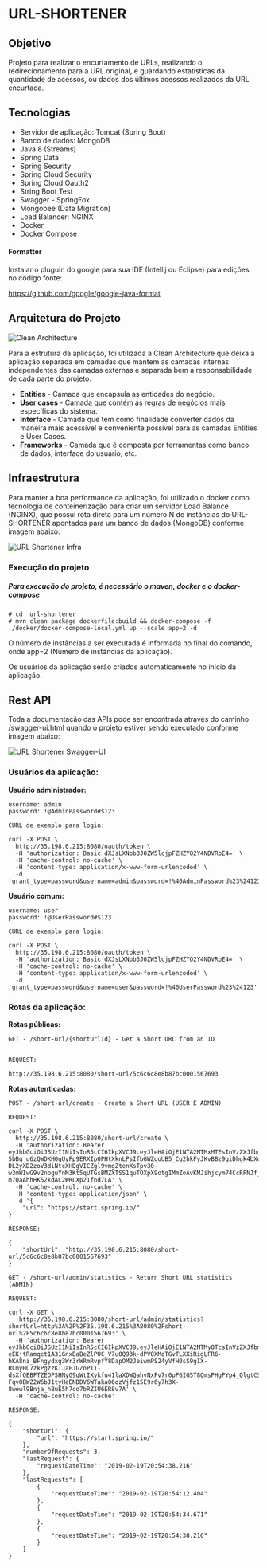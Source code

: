 # URL-SHORTENER

## Objetivo

Projeto para realizar o encurtamento de URLs, realizando o redirecionamento para a URL original, e guardando estatísticas
da quantidade de acessos, ou dados dos últimos acessos realizados da URL encurtada.

## Tecnologias

* Servidor de aplicação: Tomcat (Spring Boot)
* Banco de dados: MongoDB
* Java 8 (Streams)
* Spring Data
* Spring Security
* Spring Cloud Security
* Spring Cloud Oauth2
* String Boot Test
* Swagger - SpringFox
* Mongobee (Data Migration)
* Load Balancer: NGINX
* Docker
* Docker Compose

#### Formatter

Instalar o pluguin do google para sua IDE (Intellij ou Eclipse) para edições no código fonte:

https://github.com/google/google-java-format

## Arquitetura do Projeto

![Clean Architecture](http://blog.cleancoder.com/uncle-bob/images/2012-08-13-the-clean-architecture/CleanArchitecture.jpg)

Para a estrutura da aplicação, foi utilizada a Clean Architecture que deixa a aplicação separada em
camadas que mantem as camadas internas independentes das camadas externas e separada bem a responsabilidade de cada parte
do projeto.

* **Entities** - Camada que encapsula as entidades do negócio.
* **User cases** - Camada que contém as regras de negócios mais específicas do sistema.
* **Interface** - Camada que tem como finalidade converter dados da maneira mais acessível e conveniente possível para as 
camadas Entities e User Cases.
* **Frameworks** - Camada que é composta por ferramentas como banco de dados, interface do usuário, etc.

## Infraestrutura

Para manter a boa performance da aplicação, foi utilizado o docker como tecnologia de conteinerização para criar um 
servidor Load Balance (NGINX), que possui rota direta para um número N de instâncias do URL-SHORTENER apontados para um 
banco de dados (MongoDB) conforme imagem abaixo:

![URL Shortener Infra](https://i.imgur.com/EYpo3qw.png)

### Execução do projeto

##### Para execução do projeto, é necessário o maven, docker e o docker-compose

```
# cd  url-shortener
# mvn clean package dockerfile:build && docker-compose -f ./docker/docker-compose-local.yml up --scale app=2 -d
```

O número de instâncias a ser executada é informada no final do comando, onde app=2 (Número de instâncias da aplicação).

Os usuários da aplicação serão criados automaticamente no início da aplicação.

## Rest API

Toda a documentação das APIs pode ser encontrada através do caminho /swagger-ui.html quando o projeto estiver sendo 
executado conforme imagem abaixo:

![URL Shortener Swagger-UI](https://i.imgur.com/1QJng4d.png)

### Usuários da aplicação:

**Usuário administrador:**

```
username: admin
password: !@AdminPassword#$123

CURL de exemplo para login:

curl -X POST \
  http://35.198.6.215:8080/oauth/token \
  -H 'authorization: Basic dXJsLXNob3J0ZW5lcjpFZHZYQ2Y4NDVRbE4=' \
  -H 'cache-control: no-cache' \
  -H 'content-type: application/x-www-form-urlencoded' \
  -d 'grant_type=password&username=admin&password=!%40AdminPassword%23%24123'

```

**Usuário comum:**

```
username: user
password: !@UserPassword#$123

CURL de exemplo para login:

curl -X POST \
  http://35.198.6.215:8080/oauth/token \
  -H 'authorization: Basic dXJsLXNob3J0ZW5lcjpFZHZYQ2Y4NDVRbE4=' \
  -H 'cache-control: no-cache' \
  -H 'content-type: application/x-www-form-urlencoded' \
  -d 'grant_type=password&username=user&password=!%40UserPassword%23%24123'

```

### Rotas da aplicação:

**Rotas públicas:**
```
GET - /short-url/{shortUrlId} - Get a Short URL from an ID


REQUEST:

http://35.198.6.215:8080/short-url/5c6c6c8e8b87bc0001567693

```

**Rotas autenticadas:**
```
POST - /short-url/create - Create a Short URL (USER E ADMIN)

REQUEST:

curl -X POST \
  http://35.198.6.215:8080/short-url/create \
  -H 'authorization: Bearer eyJhbGciOiJSUzI1NiIsInR5cCI6IkpXVCJ9.eyJleHAiOjE1NTA2MTMxMTEsInVzZXJfbmFtZSI6InVzZXIiLCJhdXRob3JpdGllcyI6WyJST0xFX1VTRVIiXSwianRpIjoiMWFjOTdmMzUtYzAxMy00MmIxLTgwODQtMTExMjliNGExMjM4IiwiY2xpZW50X2lkIjoidXJsLXNob3J0ZW5lciIsInNjb3BlIjpbInJlYWQiLCJ3cml0ZSIsInRydXN0Il19.NFrLqSwu9wXUZfUUmcJyzM4X0ZGTosI1xwEWgjW5nsN7ngTYYxABh1f4v6rnOv0UWj6-5bBq_u6zQWDKH0gUyFp9ERXIp0PHtXknLPsIfbGWZooUB5_Cg2hkFyJKvBBz9giDhgk4bXuFYZrVybxDTcnOpMuJGiPXHUOVhy0CmQHM3MTmEx3H9TWh7-DL2yXD2zoV3diNtcXHDgVICZgl9vmgZtenXsTpv30-w3mWIwG9v2noguYnM3Kt5qUTGsBMZXTSS1quTOXpX9otgIMmZoAvKMJihjcym74CcRPNJf_MtusHX9OTaiTC-m7QaAhhHK52kdAC2WRLXp21fnd7LA' \
  -H 'cache-control: no-cache' \
  -H 'content-type: application/json' \
  -d '{
	"url": "https://start.spring.io/"
}'

RESPONSE: 

{
    "shortUrl": "http://35.198.6.215:8080/short-url/5c6c6c8e8b87bc0001567693"
}
```

```
GET - /short-url/admin/statistics - Return Short URL statistics (ADMIN)

REQUEST:

curl -X GET \
  'http://35.198.6.215:8080/short-url/admin/statistics?shortUrl=http%3A%2F%2F35.198.6.215%3A8080%2Fshort-url%2F5c6c6c8e8b87bc0001567693' \
  -H 'authorization: Bearer eyJhbGciOiJSUzI1NiIsInR5cCI6IkpXVCJ9.eyJleHAiOjE1NTA2MTMyOTcsInVzZXJfbmFtZSI6ImFkbWluIiwiYXV0aG9yaXRpZXMiOlsiUk9MRV9BRE1JTiJdLCJqdGkiOiIxYTI2ZTYwYy1lZGNkLTQwM2EtOGNhNy02NTY5MGJmZjg2ZDQiLCJjbGllbnRfaWQiOiJ1cmwtc2hvcnRlbmVyIiwic2NvcGUiOlsicmVhZCIsIndyaXRlIiwidHJ1c3QiXX0.NlRxbkYHZfDhlwd2HyrwER6bBMwNIU-eEKjtRamqct1A31GnxBaBeZlPUC_V7u0Q93k-dPVQXMqTGvTLXXiRigLFR6-hKA8ni_BFngydxg3Wr3rWRmRvpfY8DapOM2JeiwmPS24yVfH0sS9gIX-RCmyHC7zkPgzzKIJaEJGZoPI1-dsXfOEBFTZEOPSHNyG9qWtIXykfu41laXDWQahvNxFv7r0pP6IG5T8QmsPHgPYp4_QlgtCSr7cnYv9JWSdev0mf-Fqv0BWZ2W6bJ1tyHeENDDV6WTaka06ozVjfz15E9r6y7h3X-8wewl9Bnja_hBuE5h7co7bRZIU6ER8v7A' \
  -H 'cache-control: no-cache'

RESPONSE:

{
    "shortUrl": {
        "url": "https://start.spring.io/"
    },
    "numberOfRequests": 3,
    "lastRequest": {
        "requestDateTime": "2019-02-19T20:54:38.216"
    },
    "lastRequests": [
        {
            "requestDateTime": "2019-02-19T20:54:12.404"
        },
        {
            "requestDateTime": "2019-02-19T20:54:34.671"
        },
        {
            "requestDateTime": "2019-02-19T20:54:38.216"
        }
    ]
}

```